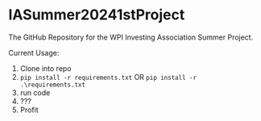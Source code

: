 # IASummer20241stProject
The GitHub Repository for the WPI Investing Association Summer Project.

Current Usage: 

1. Clone into repo
2. `pip install -r requirements.txt` OR `pip install -r .\requirements.txt`
3. run code
4. ???
5. Profit




